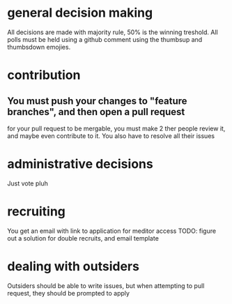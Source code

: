 # general decision making
All decisions are made with majority rule, 50% is the winning treshold.
All polls must be held using a github comment using the thumbsup and thumbsdown emojies.

# contribution
## You must push your changes to "feature branches", and then open a pull request
for your pull request to be mergable, you must make 2 ther people review it, and maybe even contribute to it.
You also have to resolve all their issues

# administrative decisions
Just vote pluh

# recruiting
You get an email with link to application for meditor access
TODO: figure out a solution for double recruits, and email template

# dealing with outsiders
Outsiders should be able to write issues, but when attempting to pull request, they should be prompted to apply

